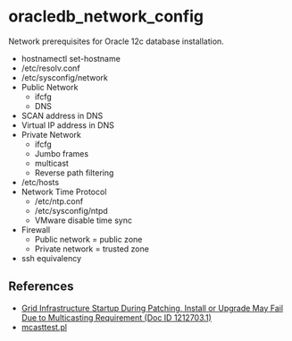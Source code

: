 # oracledb_network_config
Network prerequisites for Oracle 12c database installation.

* hostnamectl set-hostname
* /etc/resolv.conf
* /etc/sysconfig/network
* Public Network
    * ifcfg
    * DNS
* SCAN address in DNS
* Virtual IP address in DNS
* Private Network
    * ifcfg
    * Jumbo frames
    * multicast
    * Reverse path filtering
* /etc/hosts
* Network Time Protocol
    * /etc/ntp.conf
    * /etc/sysconfig/ntpd
    * VMware disable time sync
* Firewall
    * Public network = public zone
    * Private network = trusted zone
* ssh equivalency

## References

* [Grid Infrastructure Startup During Patching, Install or Upgrade May Fail Due to Multicasting Requirement (Doc ID 1212703.1)](https://support.oracle.com/epmos/faces/DocumentDisplay?_afrLoop=433587474287187&id=1212703.1&_afrWindowMode=0&_adf.ctrl-state=i43gabkvh_4)
* [mcasttest.pl](https://support.oracle.com/epmos/main/downloadattachmentprocessor?parent=DOCUMENT&sourceId=1212703.1&attachid=1212703.1:MCASTTEST&clickstream=yes)
